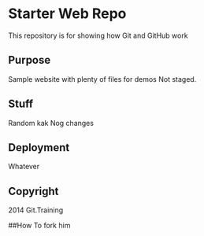 # Starter Web Repo

This repository is for showing how Git and GitHub work

## Purpose

Sample website with plenty of files for demos
Not staged.

## Stuff

Random kak
Nog changes

## Deployment

Whatever

## Copyright

2014 Git.Training

##How To
fork him